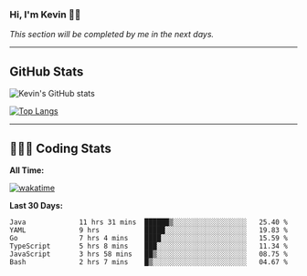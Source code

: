 ### Hi, I'm Kevin 👋🏻

_This section will be completed by me in the next days._


--- 
## GitHub Stats
![Kevin's GitHub stats](https://github-readme-stats.vercel.app/api?username=kevin-kraus&show_icons=true&theme=dark)

[![Top Langs](https://github-readme-stats.vercel.app/api/top-langs/?username=kevin-kraus&layout=compact&theme=dark)]()

---
## 🧑🏻‍💻 Coding Stats

**All Time:**

[![wakatime](https://wakatime.com/badge/user/2ee1869b-72a2-4c21-b5f7-e95432f5a1cf.svg?style=flat)](https://wakatime.com/@2ee1869b-72a2-4c21-b5f7-e95432f5a1cf)

**Last 30 Days:**

<!--START_SECTION:waka-->

```text
Java             11 hrs 31 mins  ██████▒░░░░░░░░░░░░░░░░░░   25.40 %
YAML             9 hrs           █████░░░░░░░░░░░░░░░░░░░░   19.83 %
Go               7 hrs 4 mins    ████░░░░░░░░░░░░░░░░░░░░░   15.59 %
TypeScript       5 hrs 8 mins    ███░░░░░░░░░░░░░░░░░░░░░░   11.34 %
JavaScript       3 hrs 58 mins   ██▒░░░░░░░░░░░░░░░░░░░░░░   08.75 %
Bash             2 hrs 7 mins    █▒░░░░░░░░░░░░░░░░░░░░░░░   04.67 %
```

<!--END_SECTION:waka-->
